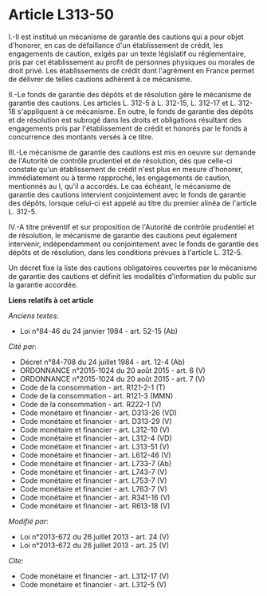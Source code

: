 # Article L313-50

I.-Il est institué un mécanisme de garantie des cautions qui a pour objet d'honorer, en cas de défaillance d'un établissement
de crédit, les engagements de caution, exigés par un texte législatif ou réglementaire, pris par cet établissement au profit
de personnes physiques ou morales de droit privé. Les établissements de crédit dont l'agrément en France permet de délivrer
de telles cautions adhèrent à ce mécanisme. 

II.-Le fonds de garantie des dépôts et de résolution gère le mécanisme de garantie des cautions. Les articles L. 312-5 à L.
312-15, L. 312-17 et L. 312-18 s'appliquent à ce mécanisme. En outre, le fonds de garantie des dépôts et de résolution est
subrogé dans les droits et obligations résultant des engagements pris par l'établissement de crédit et honorés par le fonds à
concurrence des montants versés à ce titre. 

III.-Le mécanisme de garantie des cautions est mis en oeuvre sur demande de l'Autorité de contrôle prudentiel et de
résolution, dès que celle-ci constate qu'un établissement de crédit n'est plus en mesure d'honorer, immédiatement ou à terme
rapproché, les engagements de caution, mentionnés au I, qu'il a accordés. Le cas échéant, le mécanisme de garantie des
cautions intervient conjointement avec le fonds de garantie des dépôts, lorsque celui-ci est appelé au titre du premier
alinéa de l'article L. 312-5. 

IV.-A titre préventif et sur proposition de l'Autorité de contrôle prudentiel et de résolution, le mécanisme de garantie des
cautions peut également intervenir, indépendamment ou conjointement avec le fonds de garantie des dépôts et de résolution,
dans les conditions prévues à l'article L. 312-5. 

Un décret fixe la liste des cautions obligatoires couvertes par le mécanisme de garantie des cautions et définit les
modalités d'information du public sur la garantie accordée.

**Liens relatifs à cet article**

_Anciens textes_:

  - Loi n°84-46 du 24 janvier 1984 - art. 52-15 (Ab)

_Cité par_:

  - Décret n°84-708 du 24 juillet 1984 - art. 12-4 (Ab)
  - ORDONNANCE n°2015-1024 du 20 août 2015 - art. 6 (V)
  - ORDONNANCE n°2015-1024 du 20 août 2015 - art. 7 (V)
  - Code de la consommation - art. R121-2-1 (T)
  - Code de la consommation - art. R121-3 (MMN)
  - Code de la consommation - art. R222-1 (V)
  - Code monétaire et financier - art. D313-26 (VD)
  - Code monétaire et financier - art. D313-29 (V)
  - Code monétaire et financier - art. L312-10 (V)
  - Code monétaire et financier - art. L312-4 (VD)
  - Code monétaire et financier - art. L313-51 (V)
  - Code monétaire et financier - art. L612-46 (V)
  - Code monétaire et financier - art. L733-7 (Ab)
  - Code monétaire et financier - art. L743-7 (V)
  - Code monétaire et financier - art. L753-7 (V)
  - Code monétaire et financier - art. L763-7 (V)
  - Code monétaire et financier - art. R341-16 (V)
  - Code monétaire et financier - art. R613-18 (V)

_Modifié par_:

  - Loi n°2013-672 du 26 juillet 2013 - art. 24 (V)
  - Loi n°2013-672 du 26 juillet 2013 - art. 25 (V)

_Cite_:

  - Code monétaire et financier - art. L312-17 (V)
  - Code monétaire et financier - art. L312-5 (V)
